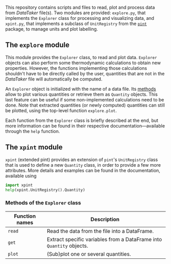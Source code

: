 This repository contains scripts and files to read,
plot and process data from *DataTaker* file(s).
Two modules are provided:
`explore.py`, that implements the `Explorer` class for processing and
visualizing data,
and `xpint.py`, that implements a subclass of `UnitRegistry`
from the [`pint`](https://pint.readthedocs.io) package,
to manage units and plot labelling.

## The `explore` module
This module provides the `Explorer` class, to read and plot data.
`Explorer` objects can also perform some thermodynamic calculations
to obtain new properties.
However, the functions implementing those calculations shouldn't have to
be directly called by the user, quantities that are not in the
*DataTaker* file will automatically be computed.

An `Explorer` object is initialized with the name of a data file.
Its [methods](#methods-of-explorer-class) allow to plot various
quantities or retrieve them as `Quantity` objects.
This last feature can be useful if some non-implemented calculations
need to be done.
Note that extracted quantities (or newly computed) quantities can still
be plotted, using the top-level function `explore.plot`.

Each function from the `Explorer` class is briefly described at the end,
but more information can be found in their respective
documentation—available through the `help` function.

## The `xpint` module
`xpint` (extended pint) provides an extension of `pint`'s `UnitRegistry`
class that is used to define a new `Quantity` class,
in order to provide a few more attributes.
More details and examples can be found in the documentation,
available using
```python
import xpint
help(xpint.UnitRegistry().Quantity)
```

### Methods of the `Explorer` class
| Function names  | Description |
| --------------- | ----------- |
| `read`          | Read the data from the file into a DataFrame. |
| `get`           | Extract specific variables from a DataFrame into `Quantity` objects. |
| `plot`          | (Sub)plot one or several quantities. |

